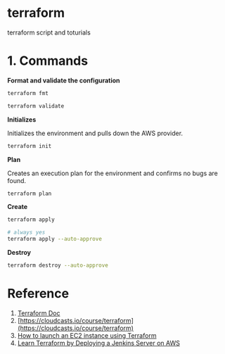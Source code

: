 # terraform
 terraform script and toturials



# 1. Commands

**Format and validate the configuration**

```bash
terraform fmt
```

```bash
terraform validate
```

**Initializes**

Initializes the environment and pulls down the AWS provider.

```bash
terraform init
```

**Plan**

 Creates an execution plan for the environment and confirms no bugs are found.

```bash
terraform plan
```

**Create**

```bash
terraform apply
```

```bash
# always yes
terraform apply --auto-approve
```

**Destroy**

```bash
terraform destroy --auto-approve
```





# Reference

1. [Terraform Doc](https://registry.terraform.io/providers/hashicorp/aws/latest/docs/resources/key_pair)
2. [https://cloudcasts.io/course/terraform](https://cloudcasts.io/course/terraform)
3. [How to launch an EC2 instance using Terraform](https://www.techtarget.com/searchcloudcomputing/tip/How-to-launch-an-EC2-instance-using-Terraform)
4. [Learn Terraform by Deploying a Jenkins Server on AWS](https://www.freecodecamp.org/news/learn-terraform-by-deploying-jenkins-server-on-aws/#how-to-work-with-terraform-modules)

